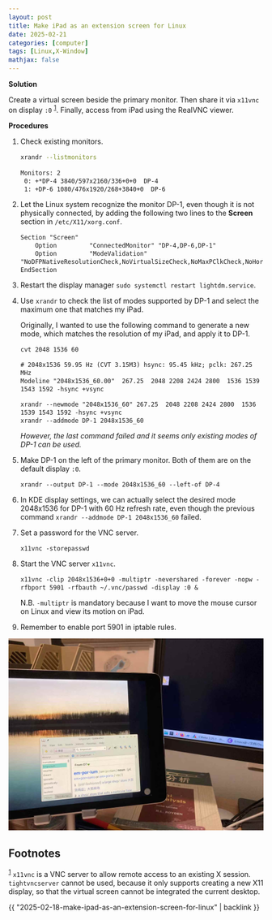```yaml
---
layout: post
title: Make iPad as an extension screen for Linux
date: 2025-02-21
categories: [computer]
tags: [Linux,X-Window]
mathjax: false
---
```


**Solution**

Create a virtual screen beside the primary monitor. Then share it via `x11vnc` on display `:0` <sup><a id="fnr.1" class="footref" href="#fn.1" role="doc-backlink">1</a></sup>. Finally, access from iPad using the RealVNC viewer.

**Procedures**

1.  Check existing monitors.
    
    ```bash
    xrandr --listmonitors
    ```
    
        Monitors: 2
         0: +*DP-4 3840/597x2160/336+0+0  DP-4
         1: +DP-6 1080/476x1920/268+3840+0  DP-6
2.  Let the Linux system recognize the monitor DP-1, even though it is not physically connected, by adding the following two lines to the **Screen** section in `/etc/X11/xorg.conf`.
    
    ```text
    Section "Screen"
        Option         "ConnectedMonitor" "DP-4,DP-6,DP-1"
        Option         "ModeValidation" "NoDFPNativeResolutionCheck,NoVirtualSizeCheck,NoMaxPClkCheck,NoHorizSyncCheck,NoVertRefreshCheck,NoWidthAlignmentCheck"
    EndSection
    ```
3.  Restart the display manager `sudo systemctl restart lightdm.service`.
4.  Use `xrandr` to check the list of modes supported by DP-1 and select the maximum one that matches my iPad.
    
    Originally, I wanted to use the following command to generate a new mode, which matches the resolution of my iPad, and apply it to DP-1.
    
    ```bash
    cvt 2048 1536 60
    ```
    
        # 2048x1536 59.95 Hz (CVT 3.15M3) hsync: 95.45 kHz; pclk: 267.25 MHz
        Modeline "2048x1536_60.00"  267.25  2048 2208 2424 2800  1536 1539 1543 1592 -hsync +vsync
    
    ```text
    xrandr --newmode "2048x1536_60" 267.25  2048 2208 2424 2800  1536 1539 1543 1592 -hsync +vsync
    xrandr --addmode DP-1 2048x1536_60
    ```
    
    *However, the last command failed and it seems only existing modes of DP-1 can be used.*
5.  Make DP-1 on the left of the primary monitor. Both of them are on the default display `:0`.
    
    ```text
    xrandr --output DP-1 --mode 2048x1536_60 --left-of DP-4
    ```
6.  In KDE display settings, we can actually select the desired mode 2048x1536 for DP-1 with 60 Hz refresh rate, even though the previous command `xrandr --addmode DP-1 2048x1536_60` failed.
7.  Set a password for the VNC server.
    
    ```text
    x11vnc -storepasswd
    ```
8.  Start the VNC server `x11vnc`.
    
    ```text
    x11vnc -clip 2048x1536+0+0 -multiptr -nevershared -forever -nopw -rfbport 5901 -rfbauth ~/.vnc/passwd -display :0 &
    ```
    
    N.B. `-multiptr` is mandatory because I want to move the mouse cursor on Linux and view its motion on iPad.
9.  Remember to enable port 5901 in iptable rules.

![img](figures/2025-02-22-ipad-as-extension-screen-via-vnc.png "iPad as an extension screen for Linux via x11vnc")

## Footnotes

<sup><a id="fn.1" class="footnum" href="#fnr.1">1</a></sup> `x11vnc` is a VNC server to allow remote access to an existing X session. `tightvncserver` cannot be used, because it only supports creating a new X11 display, so that the virtual screen cannot be integrated the current desktop.

{{ "2025-02-18-make-ipad-as-an-extension-screen-for-linux" | backlink }}

